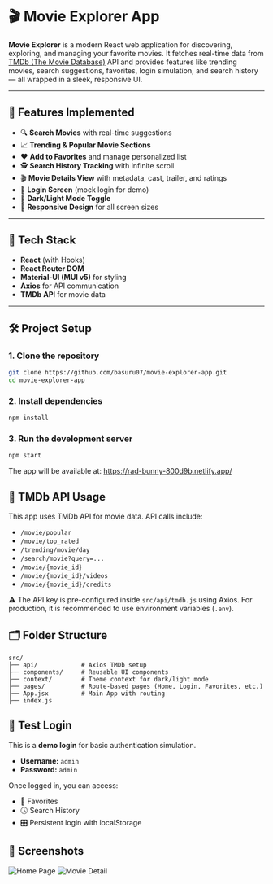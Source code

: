 # 🎬 Movie Explorer App

**Movie Explorer** is a modern React web application for discovering, exploring, and managing your favorite movies. It fetches real-time data from [TMDb (The Movie Database)](https://www.themoviedb.org/) API and provides features like trending movies, search suggestions, favorites, login simulation, and search history — all wrapped in a sleek, responsive UI.

---

## 🚀 Features Implemented

- 🔍 **Search Movies** with real-time suggestions
- 📈 **Trending & Popular Movie Sections**
- ❤️ **Add to Favorites** and manage personalized list
- 🕵️ **Search History Tracking** with infinite scroll
- 🎬 **Movie Details View** with metadata, cast, trailer, and ratings
- 🔐 **Login Screen** (mock login for demo)
- 🌙 **Dark/Light Mode Toggle**
- 📱 **Responsive Design** for all screen sizes

---

## 🧰 Tech Stack

- **React** (with Hooks)
- **React Router DOM**
- **Material-UI (MUI v5)** for styling
- **Axios** for API communication
- **TMDb API** for movie data

---

## 🛠️ Project Setup

### 1. **Clone the repository**
```bash
git clone https://github.com/basuru07/movie-explorer-app.git
cd movie-explorer-app
```

### 2. **Install dependencies**
```bash
npm install
```

### 3. **Run the development server**
```bash
npm start
```

The app will be available at: https://rad-bunny-800d9b.netlify.app/

## 🔑 TMDb API Usage

This app uses TMDb API for movie data. API calls include:
* `/movie/popular`
* `/movie/top_rated`
* `/trending/movie/day`
* `/search/movie?query=...`
* `/movie/{movie_id}`
* `/movie/{movie_id}/videos`
* `/movie/{movie_id}/credits`

⚠️ The API key is pre-configured inside `src/api/tmdb.js` using Axios. For production, it is recommended to use environment variables (`.env`).

## 🗂️ Folder Structure

```
src/
├── api/            # Axios TMDb setup
├── components/     # Reusable UI components
├── context/        # Theme context for dark/light mode
├── pages/          # Route-based pages (Home, Login, Favorites, etc.)
├── App.jsx         # Main App with routing
├── index.js
```

## 🧪 Test Login

This is a **demo login** for basic authentication simulation.
* **Username:** `admin`
* **Password:** `admin`

Once logged in, you can access:
* 💾 Favorites
* 🕓 Search History
* 🎛️ Persistent login with localStorage

## 📸 Screenshots

![Home Page](screenshots/home.png)
![Movie Detail](screenshots/details.png)
